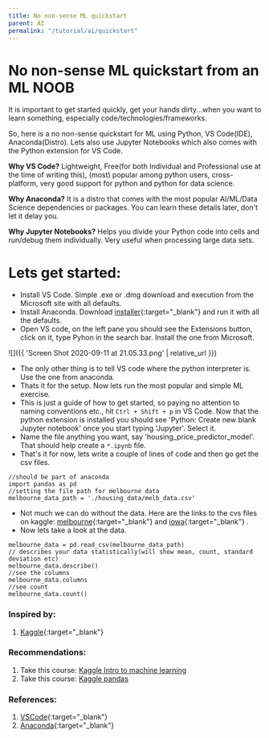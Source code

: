 ```yaml
---
title: No non-sense ML quickstart
parent: AI
permalink: "/tutorial/ai/quickstart"
---
```


# No non-sense ML quickstart from an ML NOOB

It is important to get started quickly, get your hands dirty...when you want to learn something, especially code/technologies/frameworks.

So, here is a no non-sense quickstart for ML using Python, VS Code(IDE), Anaconda(Distro). Lets also use Jupyter Notebooks which also comes with the Python extension for VS Code.

**Why VS Code?** Lightweight, Free(for both Individual and Professional use at the time of writing this), (most) popular among python users, cross-platform, very good support for python and python for data science.

**Why Anaconda?** It is a distro that comes with the most popular AI/ML/Data Science dependencies or packages. You can learn these details later, don't let it delay you.

**Why Jupyter Notebooks?** Helps you divide your Python code into cells and run/debug them individually. Very useful when processing large data sets.

# Lets get started:

* Install VS Code. Simple .exe or .dmg download and execution from the Microsoft site with all defaults.
* Install Anaconda. Download [installer](https://docs.anaconda.com/anaconda/install/windows/){:target="_blank"} and run it with all the defaults.
*  Open VS code, on the left pane you should see the Extensions button, click on it, type Pyhon in the search bar. Install the one from Microsoft.

![]({{ 'Screen Shot 2020-09-11 at 21.05.33.png' | relative_url }})

* The only other thing is to tell VS code where the python interpreter is. Use the one from anaconda.
* Thats it for the setup. Now lets run the most popular and simple ML exercise.
* This is just a guide of how to get started, so paying no attention to naming conventions etc., hit ```Ctrl + Shift + p``` in VS Code. Now that the python extension is installed you should see 'Python: Create new blank Jupyter notebook' once you start typing 'Jupyter'. Select it.
* Name the file anything you want, say 'housing_price_predictor_model'. That should help create a ```*.ipynb``` file.
* That's it for now, lets write a couple of lines of code and then go get the csv files.

```
//should be part of anaconda
import pandas as pd
//setting the file path for melbourne data
melbourne_data_path = './housing_data/melb_data.csv'
```
* Not much we can do without the data. Here are the links to the cvs files on kaggle: [melbourne](https://www.kaggle.com/dansbecker/melbourne-housing-snapshot){:target="_blank"} and [iowa](https://www.kaggle.com/nickptaylor/iowa-house-prices){:target="_blank"} .
* Now lets take a look at the data. 

```
melbourne_data = pd.read_csv(melbourne_data_path)
// describes your data statistically(will show mean, count, standard deviation etc)
melbourne_data.describe()
//see the columns
melbourne_data.columns
//see count
melbourne_data.count()
```

### Inspired by:
1. [Kaggle](https://www.kaggle.com/learn/intro-to-machine-learning){:target="_blank"}

### Recommendations:
1. Take this course: [Kaggle Intro to machine learning](https://www.kaggle.com/learn/intro-to-machine-learning)
2. Take this course: [Kaggle pandas](https://www.kaggle.com/learn/intro-to-machine-learning)

### References:

1. [VSCode](https://code.visualstudio.com/Download){:target="_blank"}
2. [Anaconda](https://docs.anaconda.com/anaconda/install/windows/){:target="_blank"}
